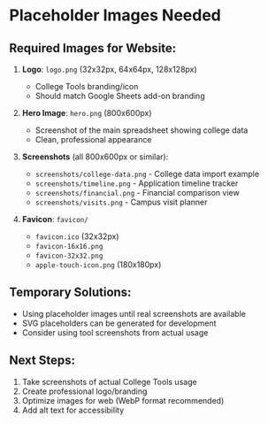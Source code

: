 # Placeholder Images Needed

## Required Images for Website:

1. **Logo**: `logo.png` (32x32px, 64x64px, 128x128px)
   - College Tools branding/icon
   - Should match Google Sheets add-on branding

2. **Hero Image**: `hero.png` (800x600px)
   - Screenshot of the main spreadsheet showing college data
   - Clean, professional appearance

3. **Screenshots** (all 800x600px or similar):
   - `screenshots/college-data.png` - College data import example
   - `screenshots/timeline.png` - Application timeline tracker
   - `screenshots/financial.png` - Financial comparison view
   - `screenshots/visits.png` - Campus visit planner

4. **Favicon**: `favicon/`
   - `favicon.ico` (32x32px)
   - `favicon-16x16.png`
   - `favicon-32x32.png`
   - `apple-touch-icon.png` (180x180px)

## Temporary Solutions:
- Using placeholder images until real screenshots are available
- SVG placeholders can be generated for development
- Consider using tool screenshots from actual usage

## Next Steps:
1. Take screenshots of actual College Tools usage
2. Create professional logo/branding
3. Optimize images for web (WebP format recommended)
4. Add alt text for accessibility